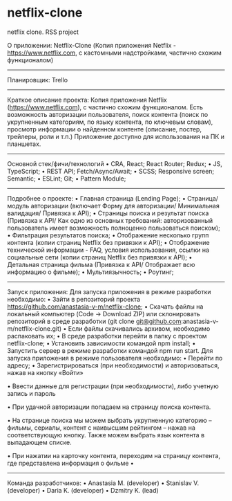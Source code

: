 # netflix-clone
netflix clone. RSS project

О приложении:
Netflix-Clone (Копия приложения Netflix - https://www.netflix.com, с кастомными надстройками, частично схожим функционалом)
________________________________________
Планировщик:
Trello
________________________________________
Краткое описание проекта:
Копия приложения Netflix (https://www.netflix.com), с частично схожим функционалом.
Есть возможность авторизации пользователя, поиск контента (поиск по укрупненным категориям, по языку контента, по ключевым словам), просмотр информации о найденном контенте (описание, постер, трейлеры, роли и т.п.) 
Приложение доступно для использования на ПК и планшетах.
________________________________________
Основной стек/фичи/технологий
•	CRA, React; React Router; Redux;
•	JS, TypeScript;
•	REST API; Fetch/Async/Await;
•	SCSS; Responsive screen; Semantic;
•	ESLint; Git;
•	Pattern Module;
________________________________________
Подробнее о проекте:
•	Главная страница (Lending Page);
•	Страница/модуль авторизации (включает Форму для авторизации/ Минимальная валидация/ Привязка к API);
•	Страницы поиска и результат поиска (Привязка к API/ Как одно из основных требований: авторизованный пользователь имеет возможность полноценно пользоваться поиском);
•	Фильтрация результатов поиска;
•	Отображение несколько групп контента (копии страниц Netflix без привязки к API);
•	Отображение технической информации - FAQ, условия использования, ссылки на социальные сети (копии страниц Netflix без привязки к API);
•	Детальная страница фильма (Привязка к API/ Отображает всю информацию о фильме);
•	Мультиязычность;
•	Роутинг;
________________________________________
Запуск приложения:
Для запуска приложения в режиме разработки необходимо:
•	Зайти в репозиторий проекта https://github.com/anastasia-v-m/netflix-clone;
•	Скачать файлы на локальный компьютер (Code -> Download ZIP) или склонировать репозиторий в среде разработки (git clone git@github.com:anastasia-v-m/netflix-clone.git)
•	Если файлы скачивались архивом, необходимо распаковать их;
•	В среде разработки перейти в папку с проектом netflix-clone;
•	Установить зависимости командой npm install;
•	Запустить сервер в режиме разработки командой npm run start.
Для запуска приложения в режиме пользователя необходимо:
•	Перейти по адресу;
•	Зарегистрироваться (при необходимости) и авторизоваться, нажав на кнопку «Войти»
 
•	Ввести данные для регистрации (при необходимости), либо учетную запись и пароль
 
•	При удачной авторизации попадаем на страницу поиска контента. 
 
•	На странице поиска мы можем выбрать укрупненную категорию – фильмы, сериалы, контент с наивысшим рейтингом – нажав на соответствующую кнопку. Также можем выбрать язык контента в выпадающем списке.
 
•	При нажатии на карточку контента, переходим на страницу контента, где представлена информация о фильме
•	 

________________________________________
Команда разработчиков:
•	Anastasia M. (developer)
•	Stanislav V. (developer)
•	Daria K. (developer)
•	Dzmitry K. (lead)

